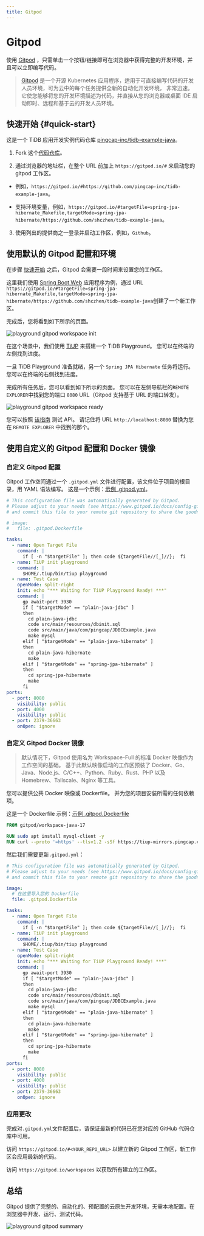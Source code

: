 ```yaml
---
title: Gitpod
---
```


<!-- markdownlint-disable MD029 -->

# Gitpod

使用 [Gitpod](https://www.gitpod.io/) ，只需单击一个按钮/链接即可在浏览器中获得完整的开发环境，并且可以立即编写代码。

> [Gitpod](https://github.com/gitpod-io/gitpod) 是一个开源 Kubernetes 应用程序，适用于可直接编写代码的开发人员环境，可为云中的每个任务提供全新的自动化开发环境， 非常迅速。 它使您能够将您的开发环境描述为代码，并直接从您的浏览器或桌面 IDE 启动即时、远程和基于云的开发人员环境。

## 快速开始 {#quick-start}

这是一个 TiDB 应用开发实例代码仓库 [pingcap-inc/tidb-example-java](https://github.com/pingcap-inc/tidb-example-java)。

1. Fork 这个[代码仓库](https://github.com/pingcap-inc/tidb-example-java)。

2. 通过浏览器的地址栏，在整个 URL 前加上 `https://gitpod.io/#` 来启动您的 gitpod 工作区。

- 例如，`https://gitpod.io/#https://github.com/pingcap-inc/tidb-example-java`。

- 支持环境变量，例如，`https://gitpod.io/#targetFile=spring-jpa-hibernate_Makefile,targetMode=spring-jpa-hibernate/https://github.com/shczhen/tidb-example-java`。

3. 使用列出的提供商之一登录并启动工作区，例如，`Github`。

## 使用默认的 Gitpod 配置和环境

在步骤 [快速开始](#quick-start) 之后，Gitpod 会需要一段时间来设置您的工作区。

这里我们使用 [Spring Boot Web](/develop/sample-application-spring-boot.md) 应用程序为例，通过 URL `https://gitpod.io/#targetFile=spring-jpa-hibernate_Makefile,targetMode=spring-jpa-hibernate/https://github.com/shczhen/tidb-example-java`创建了一个新工作区。

完成后，您将看到如下所示的页面。

![playground gitpod workspace init](/media/develop/playground-gitpod-workspace-init.png)

在这个场景中，我们使用 [TiUP](https://docs.pingcap.com/zh/tidb/stable/tiup-overview) 来搭建一个 TiDB Playground。 您可以在终端的左侧找到进度。

一旦 TiDB Playground 准备就绪，另一个 `Spring JPA Hibernate` 任务将运行。 您可以在终端的右侧找到进度。

完成所有任务后，您可以看到如下所示的页面。 您可以在左侧导航栏的`REMOTE EXPLORER`中找到您的端口 `8080` URL（Gitpod 支持基于 URL 的端口转发）。

![playground gitpod workspace ready](/media/develop/playground-gitpod-workspace-ready.png)

您可以按照 [该指南](/develop/sample-application-spring-boot.md#第-6-步http-请求) 测试 API。 请记住将 URL `http://localhost:8080` 替换为您在 `REMOTE EXPLORER` 中找到的那个。

## 使用自定义的 Gitpod 配置和 Docker 镜像

### 自定义 Gitpod 配置

Gitpod 工作空间通过一个 `.gitpod.yml` 文件进行配置，该文件位于项目的根目录，用 YAML 语法编写。 这是一个示例：[示例 .gitpod.yml](https://github.com/pingcap-inc/tidb-example-java/blob/main/.gitpod.yml)。

```yml
# This configuration file was automatically generated by Gitpod.
# Please adjust to your needs (see https://www.gitpod.io/docs/config-gitpod-file)
# and commit this file to your remote git repository to share the goodness with others.

# image:
#   file: .gitpod.Dockerfile

tasks:
  - name: Open Target File
    command: |
      if [ -n "$targetFile" ]; then code ${targetFile//[_]//};  fi
  - name: TiUP init playground
    command: |
      $HOME/.tiup/bin/tiup playground
  - name: Test Case
    openMode: split-right
    init: echo "*** Waiting for TiUP Playground Ready! ***"
    command: |
      gp await-port 3930
      if [ "$targetMode" == "plain-java-jdbc" ]
      then
        cd plain-java-jdbc
        code src/main/resources/dbinit.sql
        code src/main/java/com/pingcap/JDBCExample.java
        make mysql
      elif [ "$targetMode" == "plain-java-hibernate" ]
      then
        cd plain-java-hibernate
        make
      elif [ "$targetMode" == "spring-jpa-hibernate" ]
      then
        cd spring-jpa-hibernate
        make
      fi
ports:
  - port: 8080
    visibility: public
  - port: 4000
    visibility: public
  - port: 2379-36663
    onOpen: ignore
```

### 自定义 Gitpod Docker 镜像

> 默认情况下，Gitpod 使用名为 Workspace-Full 的标准 Docker 映像作为工作空间的基础。 基于此默认映像启动的工作区预装了 Docker、Go、Java、Node.js、C/C++、Python、Ruby、Rust、PHP 以及 Homebrew、Tailscale、Nginx 等工具。

您可以提供公共 Docker 映像或 Dockerfile。 并为您的项目安装所需的任何依赖项。

这是一个 Dockerfile 示例：[示例 .gitpod.Dockerfile](https://github.com/pingcap-inc/tidb-example-java/blob/main/.gitpod.Dockerfile)

```dockerfile
FROM gitpod/workspace-java-17

RUN sudo apt install mysql-client -y
RUN curl --proto '=https' --tlsv1.2 -sSf https://tiup-mirrors.pingcap.com/install.sh | sh
```

然后我们需要更新`.gitpod.yml`：

```yml
# This configuration file was automatically generated by Gitpod.
# Please adjust to your needs (see https://www.gitpod.io/docs/config-gitpod-file)
# and commit this file to your remote git repository to share the goodness with others.

image:
  # 在这里导入您的 Dockerfile
  file: .gitpod.Dockerfile

tasks:
  - name: Open Target File
    command: |
      if [ -n "$targetFile" ]; then code ${targetFile//[_]//};  fi
  - name: TiUP init playground
    command: |
      $HOME/.tiup/bin/tiup playground
  - name: Test Case
    openMode: split-right
    init: echo "*** Waiting for TiUP Playground Ready! ***"
    command: |
      gp await-port 3930
      if [ "$targetMode" == "plain-java-jdbc" ]
      then
        cd plain-java-jdbc
        code src/main/resources/dbinit.sql
        code src/main/java/com/pingcap/JDBCExample.java
        make mysql
      elif [ "$targetMode" == "plain-java-hibernate" ]
      then
        cd plain-java-hibernate
        make
      elif [ "$targetMode" == "spring-jpa-hibernate" ]
      then
        cd spring-jpa-hibernate
        make
      fi
ports:
  - port: 8080
    visibility: public
  - port: 4000
    visibility: public
  - port: 2379-36663
    onOpen: ignore
```

### 应用更改

完成对`.gitpod.yml`文件配置后，请保证最新的代码已在您对应的 GitHub 代码仓库中可用。

访问 `https://gitpod.io/#<YOUR_REPO_URL>` 以建立新的 Gitpod 工作区，新工作区会应用最新的代码。

访问 `https://gitpod.io/workspaces` 以获取所有建立的工作区。

## 总结

Gitpod 提供了完整的、自动化的、预配置的云原生开发环境，无需本地配置。在浏览器中开发、运行、测试代码。

![playground gitpod summary](playground-gitpod-summary.png)
